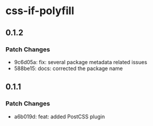 # css-if-polyfill

## 0.1.2

### Patch Changes

- 9c6d05a: fix: several package metadata related issues
- 588be15: docs: corrected the package name

## 0.1.1

### Patch Changes

- a6b019d: feat: added PostCSS plugin
